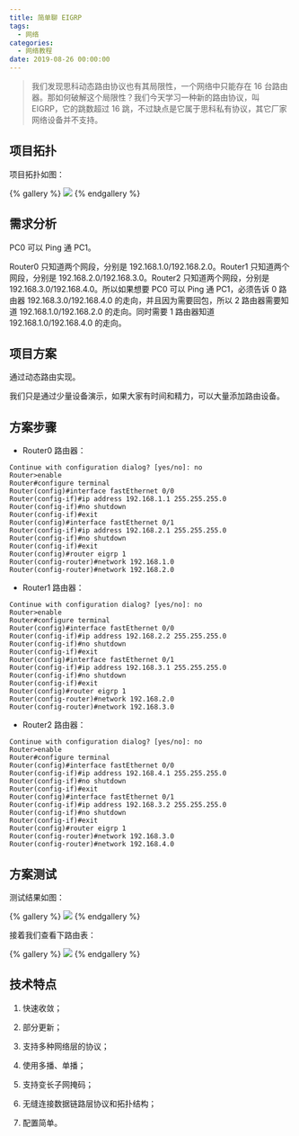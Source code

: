 ```yaml
---
title: 简单聊 EIGRP
tags:
  - 网络
categories:
  - 网络教程
date: 2019-08-26 00:00:00
---
```


> 我们发现思科动态路由协议也有其局限性，一个网络中只能存在 16 台路由器。那如何破解这个局限性？我们今天学习一种新的路由协议，叫 EIGRP，它的跳数超过 16 跳，不过缺点是它属于思科私有协议，其它厂家网络设备并不支持。

<!-- more -->

## 项目拓扑

项目拓扑如图：

{% gallery %}
![](https://cdn.dusays.com/2019/08/48-1.jpg)
{% endgallery %}

## 需求分析

PC0 可以 Ping 通 PC1。

Router0 只知道两个网段，分别是 192.168.1.0/192.168.2.0。Router1 只知道两个网段，分别是 192.168.2.0/192.168.3.0。Router2 只知道两个网段，分别是 192.168.3.0/192.168.4.0。所以如果想要 PC0 可以 Ping 通 PC1，必须告诉 0 路由器 192.168.3.0/192.168.4.0 的走向，并且因为需要回包，所以 2 路由器需要知道 192.168.1.0/192.168.2.0 的走向。同时需要 1 路由器知道 192.168.1.0/192.168.4.0 的走向。

## 项目方案

通过动态路由实现。

我们只是通过少量设备演示，如果大家有时间和精力，可以大量添加路由设备。

## 方案步骤

* Router0 路由器：

```
Continue with configuration dialog? [yes/no]: no
Router>enable
Router#configure terminal
Router(config)#interface fastEthernet 0/0
Router(config-if)#ip address 192.168.1.1 255.255.255.0
Router(config-if)#no shutdown
Router(config-if)#exit
Router(config)#interface fastEthernet 0/1
Router(config-if)#ip address 192.168.2.1 255.255.255.0
Router(config-if)#no shutdown
Router(config-if)#exit
Router(config)#router eigrp 1
Router(config-router)#network 192.168.1.0
Router(config-router)#network 192.168.2.0
```

* Router1 路由器：

```
Continue with configuration dialog? [yes/no]: no
Router>enable
Router#configure terminal
Router(config)#interface fastEthernet 0/0
Router(config-if)#ip address 192.168.2.2 255.255.255.0
Router(config-if)#no shutdown
Router(config-if)#exit
Router(config)#interface fastEthernet 0/1
Router(config-if)#ip address 192.168.3.1 255.255.255.0
Router(config-if)#no shutdown
Router(config-if)#exit
Router(config)#router eigrp 1
Router(config-router)#network 192.168.2.0
Router(config-router)#network 192.168.3.0
```

* Router2 路由器：

```
Continue with configuration dialog? [yes/no]: no
Router>enable
Router#configure terminal
Router(config)#interface fastEthernet 0/0
Router(config-if)#ip address 192.168.4.1 255.255.255.0
Router(config-if)#no shutdown
Router(config-if)#exit
Router(config)#interface fastEthernet 0/1
Router(config-if)#ip address 192.168.3.2 255.255.255.0
Router(config-if)#no shutdown
Router(config-if)#exit
Router(config)#router eigrp 1
Router(config-router)#network 192.168.3.0
Router(config-router)#network 192.168.4.0
```

## 方案测试

测试结果如图：

{% gallery %}
![](https://cdn.dusays.com/2019/08/48-2.jpg)
{% endgallery %}

接着我们查看下路由表：

{% gallery %}
![](https://cdn.dusays.com/2019/08/48-3.jpg)
{% endgallery %}

## 技术特点

1. 快速收敛；

2. 部分更新；

3. 支持多种网络层的协议；

4. 使用多播、单播；

5. 支持变长子网掩码；

6. 无缝连接数据链路层协议和拓扑结构；

7. 配置简单。